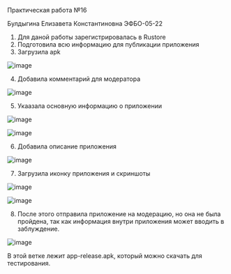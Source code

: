 Практическая работа №16


Булдыгина Елизавета Константиновна ЭФБО-05-22


1. Для даной работы зарегистрировалась в Rustore
2. Подготовила всю информацию для публикации приложения
3. Загрузила apk

![image](https://github.com/user-attachments/assets/a1749937-09cf-4396-80a4-f76be329c456)


4. Добавила комментарий для модератора


![image](https://github.com/user-attachments/assets/1ebefa0b-d3a7-408b-afd5-9c005fd4d1cd)


5. Укаазала основную информацию о приложении


![image](https://github.com/user-attachments/assets/2e7f85d1-0649-4d28-9734-83b265882d88)

![image](https://github.com/user-attachments/assets/85fd16ca-cca3-4c1b-b364-44d5844e32c4)


6. Добавила описание приложения


![image](https://github.com/user-attachments/assets/de5ae470-c68a-4993-ac5d-a60dbfcb7d21)
   

7. Загрузила иконку приложения и скриншоты


![image](https://github.com/user-attachments/assets/e0424086-b6c5-4bea-ba5d-e8a31a239fd5)

![image](https://github.com/user-attachments/assets/869c0557-9b2a-4945-9a12-a19c137f1fcb)


8. После этого отправила приложение на модерацию, но она не была пройдена, так как информация внутри приложения может вводить в заблуждение.

![image](https://github.com/user-attachments/assets/fe63c205-094b-408d-befd-8ff4517d8345)
   
В этой ветке лежит app-release.apk, который можно скачать для тестирования. 

